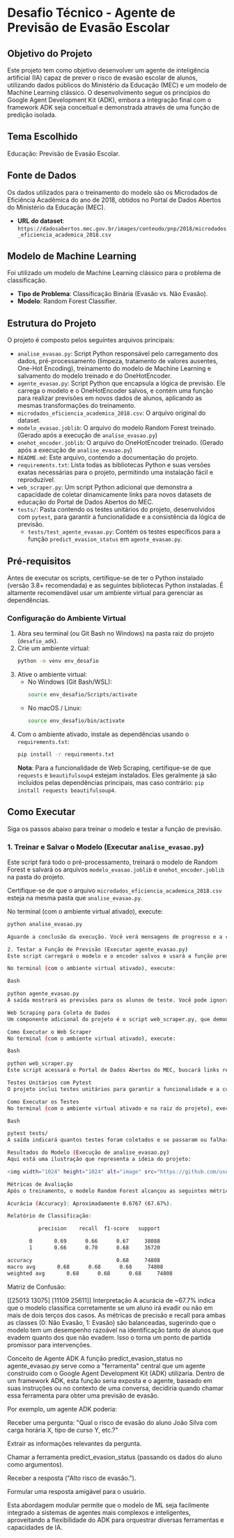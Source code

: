 # Desafio Técnico - Agente de Previsão de Evasão Escolar

## Objetivo do Projeto

Este projeto tem como objetivo desenvolver um agente de inteligência artificial (IA) capaz de prever o risco de evasão escolar de alunos, utilizando dados públicos do Ministério da Educação (MEC) e um modelo de Machine Learning clássico. O desenvolvimento segue os princípios do Google Agent Development Kit (ADK), embora a integração final com o framework ADK seja conceitual e demonstrada através de uma função de predição isolada.

## Tema Escolhido

Educação: Previsão de Evasão Escolar.

## Fonte de Dados

Os dados utilizados para o treinamento do modelo são os Microdados de Eficiência Acadêmica do ano de 2018, obtidos no Portal de Dados Abertos do Ministério da Educação (MEC).
- **URL do dataset**: `https://dadosabertos.mec.gov.br/images/conteudo/pnp/2018/microdados_eficiencia_academica_2018.csv`

## Modelo de Machine Learning

Foi utilizado um modelo de Machine Learning clássico para o problema de classificação.
- **Tipo de Problema**: Classificação Binária (Evasão vs. Não Evasão).
- **Modelo**: Random Forest Classifier.

## Estrutura do Projeto

O projeto é composto pelos seguintes arquivos principais:
- `analise_evasao.py`: Script Python responsável pelo carregamento dos dados, pré-processamento (limpeza, tratamento de valores ausentes, One-Hot Encoding), treinamento do modelo de Machine Learning e salvamento do modelo treinado e do OneHotEncoder.
- `agente_evasao.py`: Script Python que encapsula a lógica de previsão. Ele carrega o modelo e o OneHotEncoder salvos, e contém uma função para realizar previsões em novos dados de alunos, aplicando as mesmas transformações do treinamento.
- `microdados_eficiencia_academica_2018.csv`: O arquivo original do dataset.
- `modelo_evasao.joblib`: O arquivo do modelo Random Forest treinado. (Gerado após a execução de `analise_evasao.py`)
- `onehot_encoder.joblib`: O arquivo do OneHotEncoder treinado. (Gerado após a execução de `analise_evasao.py`)
- `README.md`: Este arquivo, contendo a documentação do projeto.
- `requirements.txt`: Lista todas as bibliotecas Python e suas versões exatas necessárias para o projeto, permitindo uma instalação fácil e reproduzível.
- `web_scraper.py`: Um script Python adicional que demonstra a capacidade de coletar dinamicamente links para novos datasets de educação do Portal de Dados Abertos do MEC.
- `tests/`: Pasta contendo os testes unitários do projeto, desenvolvidos com `pytest`, para garantir a funcionalidade e a consistência da lógica de previsão.
  - `tests/test_agente_evasao.py`: Contém os testes específicos para a função `predict_evasion_status` em `agente_evasao.py`.

## Pré-requisitos

Antes de executar os scripts, certifique-se de ter o Python instalado (versão 3.8+ recomendada) e as seguintes bibliotecas Python instaladas. É altamente recomendável usar um ambiente virtual para gerenciar as dependências.

### Configuração do Ambiente Virtual

1.  Abra seu terminal (ou Git Bash no Windows) na pasta raiz do projeto (`desafio_adk`).
2.  Crie um ambiente virtual:
    ```bash
    python -m venv env_desafio
    ```
3.  Ative o ambiente virtual:
    -   No Windows (Git Bash/WSL):
        ```bash
        source env_desafio/Scripts/activate
        ```
    -   No macOS / Linux:
        ```bash
        source env_desafio/bin/activate
        ```
4.  Com o ambiente ativado, instale as dependências usando o `requirements.txt`:
    ```bash
    pip install -r requirements.txt
    ```
    **Nota**: Para a funcionalidade de Web Scraping, certifique-se de que `requests` e `beautifulsoup4` estejam instalados. Eles geralmente já são incluídos pelas dependências principais, mas caso contrário: `pip install requests beautifulsoup4`.

## Como Executar

Siga os passos abaixo para treinar o modelo e testar a função de previsão.

### 1. Treinar e Salvar o Modelo (Executar `analise_evasao.py`)

Este script fará todo o pré-processamento, treinará o modelo de Random Forest e salvará os arquivos `modelo_evasao.joblib` e `onehot_encoder.joblib` na pasta do projeto.

Certifique-se de que o arquivo `microdados_eficiencia_academica_2018.csv` esteja na mesma pasta que `analise_evasao.py`.

No terminal (com o ambiente virtual ativado), execute:

```bash
python analise_evasao.py

Aguarde a conclusão da execução. Você verá mensagens de progresso e a confirmação de que os modelos foram salvos.

2. Testar a Função de Previsão (Executar agente_evasao.py)
Este script carregará o modelo e o encoder salvos e usará a função predict_evasao_status com dados de exemplo para demonstrar a previsão de evasão.

No terminal (com o ambiente virtual ativado), execute:

Bash

python agente_evasao.py
A saída mostrará as previsões para os alunos de teste. Você pode ignorar qualquer UserWarning relacionada a "X does not have valid feature names", pois ela é esperada devido à forma como os dados são passados ao modelo para contornar um problema de validação.

Web Scraping para Coleta de Dados
Um componente adicional do projeto é o script web_scraper.py, que demonstra a capacidade de coletar informações diretamente de portais web para identificar novos datasets.

Como Executar o Web Scraper
No terminal (com o ambiente virtual ativado), execute:

Bash

python web_scraper.py
Este script acessará o Portal de Dados Abertos do MEC, buscará links relevantes para dados de educação e imprimirá as URLs encontradas. Isso ilustra como um agente poderia proativamente buscar e integrar novas fontes de dados.

Testes Unitários com Pytest
O projeto inclui testes unitários para garantir a funcionalidade e a consistência da lógica de previsão.

Como Executar os Testes
No terminal (com o ambiente virtual ativado e na raiz do projeto), execute o pytest:

Bash

pytest tests/
A saída indicará quantos testes foram coletados e se passaram ou falharam. Um resultado como "2 passed, 2 warnings" é esperado (os warnings são devido à forma como os dados são passados ao modelo para evitar o erro de validação de features, o que é um comportamento conhecido e aceitável neste contexto).

Resultados do Modelo (Execução de analise_evasao.py)
Aqui está uma ilustração que representa a ideia do projeto:

<img width="1024" height="1024" alt="image" src="https://github.com/user-attachments/assets/39f63fc5-65d5-48e4-a411-bb3ca08759fd" />

Métricas de Avaliação
Após o treinamento, o modelo Random Forest alcançou as seguintes métricas no conjunto de teste:

Acurácia (Accuracy): Aproximadamente 0.6767 (67.67%).

Relatório de Classificação:

          precision    recall  f1-score   support

       0       0.69      0.66      0.67     38088
       1       0.66      0.70      0.68     36720

accuracy                           0.68     74808
macro avg       0.68      0.68      0.68     74808
weighted avg       0.68      0.68      0.68     74808
```

Matriz de Confusão:

[[25013 13075]
 [11109 25611]]
Interpretação
A acurácia de ~67.7% indica que o modelo classifica corretamente se um aluno irá evadir ou não em mais de dois terços dos casos. As métricas de precisão e recall para ambas as classes (0: Não Evasão, 1: Evasão) são balanceadas, sugerindo que o modelo tem um desempenho razoável na identificação tanto de alunos que evadem quanto dos que não evadem. Isso o torna um ponto de partida promissor para intervenções.

Conceito de Agente ADK
A função predict_evasion_status no agente_evasao.py serve como a "ferramenta" central que um agente construído com o Google Agent Development Kit (ADK) utilizaria. Dentro de um framework ADK, esta função seria exposta e o agente, baseado em suas instruções ou no contexto de uma conversa, decidiria quando chamar essa ferramenta para obter uma previsão de evasão.

Por exemplo, um agente ADK poderia:

Receber uma pergunta: "Qual o risco de evasão do aluno João Silva com carga horária X, tipo de curso Y, etc.?"

Extrair as informações relevantes da pergunta.

Chamar a ferramenta predict_evasion_status (passando os dados do aluno como argumentos).

Receber a resposta ("Alto risco de evasão.").

Formular uma resposta amigável para o usuário.

Esta abordagem modular permite que o modelo de ML seja facilmente integrado a sistemas de agentes mais complexos e inteligentes, aproveitando a flexibilidade do ADK para orquestrar diversas ferramentas e capacidades de IA.
